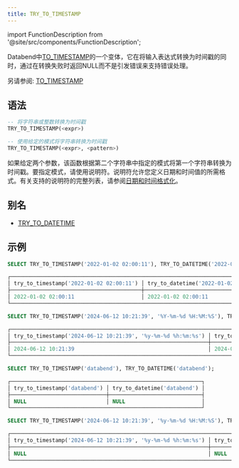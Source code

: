 ```yaml
---
title: TRY_TO_TIMESTAMP
---
```

import FunctionDescription from '@site/src/components/FunctionDescription';

<FunctionDescription description="引入或更新: v1.2.528"/>

Databend中[TO_TIMESTAMP](to-timestamp.md)的一个变体，它在将输入表达式转换为时间戳的同时，通过在转换失败时返回NULL而不是引发错误来支持错误处理。

另请参阅: [TO_TIMESTAMP](to-timestamp.md)

## 语法

```sql
-- 将字符串或整数转换为时间戳
TRY_TO_TIMESTAMP(<expr>)

-- 使用给定的模式将字符串转换为时间戳
TRY_TO_TIMESTAMP(<expr>, <pattern>)
```

如果给定两个参数，该函数根据第二个字符串中指定的模式将第一个字符串转换为时间戳。要指定模式，请使用说明符。说明符允许您定义日期和时间值的所需格式。有关支持的说明符的完整列表，请参阅[日期和时间格式化](../../00-sql-reference/10-data-types/20-data-type-time-date-types.md#formatting-date-and-time)。

## 别名

- [TRY_TO_DATETIME](try-to-datetime.md)

## 示例

```sql
SELECT TRY_TO_TIMESTAMP('2022-01-02 02:00:11'), TRY_TO_DATETIME('2022-01-02 02:00:11');

┌──────────────────────────────────────────────────────────────────────────────────┐
│ try_to_timestamp('2022-01-02 02:00:11') │ try_to_datetime('2022-01-02 02:00:11') │
├─────────────────────────────────────────┼────────────────────────────────────────┤
│ 2022-01-02 02:00:11                     │ 2022-01-02 02:00:11                    │
└──────────────────────────────────────────────────────────────────────────────────┘

SELECT TRY_TO_TIMESTAMP('2024-06-12 10:21:39', '%Y-%m-%d %H:%M:%S'), TRY_TO_DATETIME('2024-06-12 10:21:39', '%Y-%m-%d %H:%M:%S');

┌────────────────────────────────────────────────────────────────────────────────────────────────────────────────────────────┐
│ try_to_timestamp('2024-06-12 10:21:39', '%y-%m-%d %h:%m:%s') │ try_to_datetime('2024-06-12 10:21:39', '%y-%m-%d %h:%m:%s') │
├──────────────────────────────────────────────────────────────┼─────────────────────────────────────────────────────────────┤
│ 2024-06-12 10:21:39                                          │ 2024-06-12 10:21:39                                         │
└────────────────────────────────────────────────────────────────────────────────────────────────────────────────────────────┘

SELECT TRY_TO_TIMESTAMP('databend'), TRY_TO_DATETIME('databend');

┌────────────────────────────────────────────────────────────┐
│ try_to_timestamp('databend') │ try_to_datetime('databend') │
├──────────────────────────────┼─────────────────────────────┤
│ NULL                         │ NULL                        │
└────────────────────────────────────────────────────────────┘

SELECT TRY_TO_TIMESTAMP('2024-06-12 10:21:39', '%y-%m-%d %H:%M:%S'), TRY_TO_DATETIME('2024-06-12 10:21:39', '%y-%m-%d %H:%M:%S');

┌────────────────────────────────────────────────────────────────────────────────────────────────────────────────────────────┐
│ try_to_timestamp('2024-06-12 10:21:39', '%y-%m-%d %h:%m:%s') │ try_to_datetime('2024-06-12 10:21:39', '%y-%m-%d %h:%m:%s') │
├──────────────────────────────────────────────────────────────┼─────────────────────────────────────────────────────────────┤
│ NULL                                                         │ NULL                                                        │
└────────────────────────────────────────────────────────────────────────────────────────────────────────────────────────────┘
```